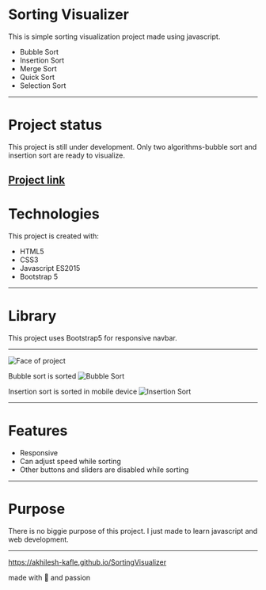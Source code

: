 # Sorting Visualizer
This is simple sorting visualization project made using javascript.
* Bubble Sort
* Insertion Sort
* Merge Sort
* Quick Sort
* Selection Sort
---
# Project status
This project is still under development. Only two algorithms-bubble sort and insertion sort are ready to visualize.

[Project link](https://akhilesh-kafle.github.io/SortingVisualizer)
---

# Technologies 

This project is created with:
* HTML5
* CSS3
* Javascript ES2015
* Bootstrap 5
---

# Library 
This project uses Bootstrap5 for responsive navbar. 

---

![Face of project](./img/visualizer.png)

Bubble sort is sorted
![Bubble Sort](./img/bubblesorting.png)

Insertion sort is sorted in mobile device
![Insertion Sort](./img/insertionsortinginmobiledevice.jpg)

---
# Features
* Responsive 
* Can adjust speed while sorting
* Other buttons and sliders are disabled while sorting

---
# Purpose 
There is no biggie purpose of this project. I just made to learn javascript and web development.

---
https://akhilesh-kafle.github.io/SortingVisualizer

made with :sparkling_heart: and passion

